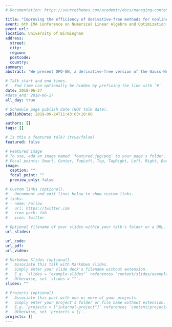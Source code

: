 ```yaml
---
# Documentation: https://sourcethemes.com/academic/docs/managing-content/

title: "Improving the efficiency of derivative-free methods for nonlinear least squares problems"
event: 6th IMA Conference on Numerical Linear Algebra and Optimization
event_url:
location: University of Birmingham
address:
  street:
  city:
  region:
  postcode:
  country:
summary:
abstract: "We present DFO-GN, a derivative-free version of the Gauss-Newton method for solving nonlinear least-squares problems. As is common in derivative-free optimization, DFO-GN uses interpolation of function values to build a model of the objective, which is then used within a trust-region framework to give a globally-convergent algorithm requiring $O(\\epsilon^{-2})$ iterations to reach approximate first-order criticality within tolerance $\\epsilon$. This algorithm is a simplification of the method by Zhang, Conn and Scheinberg (SIOPT, 2010), where we replace quadratic models for each residual with linear models. We demonstrate that DFO-GN performs comparably to the method of Zhang et al. in terms of objective evaluations, as well as having a substantially faster runtime and improved scalability. Finally, we present two extensions of DFO-GN designed to improve its performance on large-scale and noisy problems respectively."

# Talk start and end times.
#   End time can optionally be hidden by prefixing the line with `#`.
date: 2018-06-27
#date_end: 2018-06-27
all_day: true

# Schedule page publish date (NOT talk date).
publishDate: 2019-09-24T11:43:03+10:00

authors: []
tags: []

# Is this a featured talk? (true/false)
featured: false

# Featured image
# To use, add an image named `featured.jpg/png` to your page's folder. 
# Focal points: Smart, Center, TopLeft, Top, TopRight, Left, Right, BottomLeft, Bottom, BottomRight.
image:
  caption: ""
  focal_point: ""
  preview_only: false

# Custom links (optional).
#   Uncomment and edit lines below to show custom links.
# links:
# - name: Follow
#   url: https://twitter.com
#   icon_pack: fab
#   icon: twitter

# Optional filename of your slides within your talk's folder or a URL.
url_slides:

url_code:
url_pdf:
url_video:

# Markdown Slides (optional).
#   Associate this talk with Markdown slides.
#   Simply enter your slide deck's filename without extension.
#   E.g. `slides = "example-slides"` references `content/slides/example-slides.md`.
#   Otherwise, set `slides = ""`.
slides: ""

# Projects (optional).
#   Associate this post with one or more of your projects.
#   Simply enter your project's folder or file name without extension.
#   E.g. `projects = ["internal-project"]` references `content/project/deep-learning/index.md`.
#   Otherwise, set `projects = []`.
projects: []
---
```

